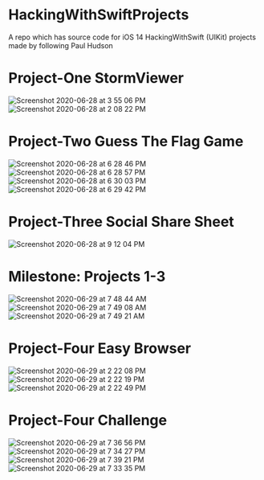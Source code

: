 # HackingWithSwiftProjects
A repo which has source code for iOS 14 HackingWithSwift (UIKit) projects made by following Paul Hudson

# Project-One StormViewer

![Screenshot 2020-06-28 at 3 55 06 PM](https://user-images.githubusercontent.com/51410810/85944942-f2802880-b957-11ea-84d8-1ac56ef86246.png)![Screenshot 2020-06-28 at 2 08 22 PM](https://user-images.githubusercontent.com/51410810/85944945-f57b1900-b957-11ea-9810-037349caebd4.png)


# Project-Two Guess The Flag Game

![Screenshot 2020-06-28 at 6 28 46 PM](https://user-images.githubusercontent.com/51410810/85948254-7d1f5280-b96d-11ea-9d76-e6de174a9a89.png)
![Screenshot 2020-06-28 at 6 28 57 PM](https://user-images.githubusercontent.com/51410810/85948257-801a4300-b96d-11ea-995c-789d91527504.png)
![Screenshot 2020-06-28 at 6 30 03 PM](https://user-images.githubusercontent.com/51410810/85948259-83153380-b96d-11ea-86b6-333d8be82cf3.png)
![Screenshot 2020-06-28 at 6 29 42 PM](https://user-images.githubusercontent.com/51410810/85948260-85778d80-b96d-11ea-9dac-33d030b87906.png)


# Project-Three Social Share Sheet

![Screenshot 2020-06-28 at 9 12 04 PM](https://user-images.githubusercontent.com/51410810/85951971-0e012880-b984-11ea-9fcb-7a7fbc26f2a6.png)

# Milestone: Projects 1-3

![Screenshot 2020-06-29 at 7 48 44 AM](https://user-images.githubusercontent.com/51410810/85966301-f6a25980-b9dc-11ea-8e7b-e73c87ed9ef9.png)
![Screenshot 2020-06-29 at 7 49 08 AM](https://user-images.githubusercontent.com/51410810/85966318-04f07580-b9dd-11ea-84c6-2ad875744091.png)
![Screenshot 2020-06-29 at 7 49 21 AM](https://user-images.githubusercontent.com/51410810/85966330-0cb01a00-b9dd-11ea-8178-05ed364e7235.png)

# Project-Four Easy Browser

![Screenshot 2020-06-29 at 2 22 08 PM](https://user-images.githubusercontent.com/51410810/85993506-13a64f00-ba14-11ea-8873-c858441810da.png)
![Screenshot 2020-06-29 at 2 22 19 PM](https://user-images.githubusercontent.com/51410810/85993513-16a13f80-ba14-11ea-8a5f-9a616697e30c.png)
![Screenshot 2020-06-29 at 2 22 49 PM](https://user-images.githubusercontent.com/51410810/85993621-36d0fe80-ba14-11ea-9afc-085da5e88eef.png)

# Project-Four Challenge

![Screenshot 2020-06-29 at 7 36 56 PM](https://user-images.githubusercontent.com/51410810/86016012-ec657700-ba3f-11ea-838c-30dfbf06d0de.png)
![Screenshot 2020-06-29 at 7 34 27 PM](https://user-images.githubusercontent.com/51410810/86016022-eec7d100-ba3f-11ea-9751-2f270a8d1869.png)
![Screenshot 2020-06-29 at 7 39 21 PM](https://user-images.githubusercontent.com/51410810/86016325-47976980-ba40-11ea-8a96-b6aaf462df2f.png)
![Screenshot 2020-06-29 at 7 33 35 PM](https://user-images.githubusercontent.com/51410810/86016035-f25b5800-ba3f-11ea-85da-877d6e87bf3a.png)
